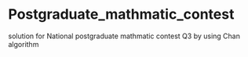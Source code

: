 # Postgraduate_mathmatic_contest
solution for National postgraduate mathmatic contest Q3 by using Chan algorithm
